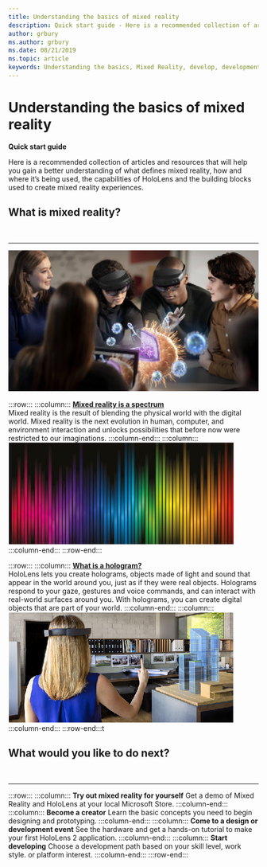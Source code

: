 ```yaml
---
title: Understanding the basics of mixed reality
description: Quick start guide - Here is a recommended collection of articles and resources that will help you gain a better understanding of what defines mixed reality, how and where it’s being used, the capabilities of HoloLens and the building blocks used to create mixed reality experiences.
author: grbury
ms.author: grbury
ms.date: 08/21/2019
ms.topic: article
keywords: Understanding the basics, Mixed Reality, develop, development, HoloLens
---
```



# Understanding the basics of mixed reality

**Quick start guide**

Here is a recommended collection of articles and resources that will help you gain a better understanding of what defines mixed reality, how and where it’s being used, the capabilities of HoloLens and the building blocks used to create mixed reality experiences.


## What is mixed reality?

<br>

---



![ Azure Spatial Anchors image](images/AzureSpatialAnchors.jpg)


:::row:::
    :::column:::
        **[Mixed reality is a spectrum](mixed-reality.md)**<br>
        Mixed reality is the result of blending the physical world with the digital world. Mixed reality is the next evolution in human, computer, and environment interaction and unlocks possibilities that before now were restricted to our imaginations.
    :::column-end:::
    :::column:::
        ![Mixed reality is a spectrum](images/spectrum.jpg)
    :::column-end:::
:::row-end:::


:::row:::
    :::column:::
        **[What is a hologram?](hologram.md)**<br>
        HoloLens lets you create holograms, objects made of light and sound that appear in the world around you, just as if they were real objects. Holograms respond to your gaze, gestures and voice commands, and can interact with real-world surfaces around you. With holograms, you can create digital objects that are part of your world.
    :::column-end:::
    :::column:::
        ![What is a hologram?](images/Whatisahologram.jpg)
    :::column-end:::
:::row-end:::t


## What would you like to do next?

<br>

---

:::row:::
    :::column:::
        **Try out mixed reality for yourself**
        Get a demo of Mixed Reality and HoloLens at your local Microsoft Store. 
    :::column-end:::
    :::column:::
         **Become a creator**
        Learn the basic concepts you need to begin designing and prototyping.
    :::column-end:::
    :::column:::
         **Come to a design or development event**
        See the hardware and get a hands-on tutorial to make your first HoloLens 2 application.
    :::column-end:::
    :::column:::
         **Start developing**
        Choose a development path based on your skill level, work style. or platform interest.
    :::column-end:::
:::row-end:::